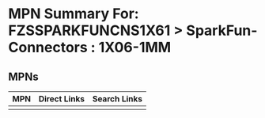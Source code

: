 



# MPN Summary For: FZSSPARKFUNCNS1X61 > SparkFun-Connectors : 1X06-1MM

## MPNs
  

|MPN|Direct Links|Search Links|
| :--- | :--- | :--- |
||||
